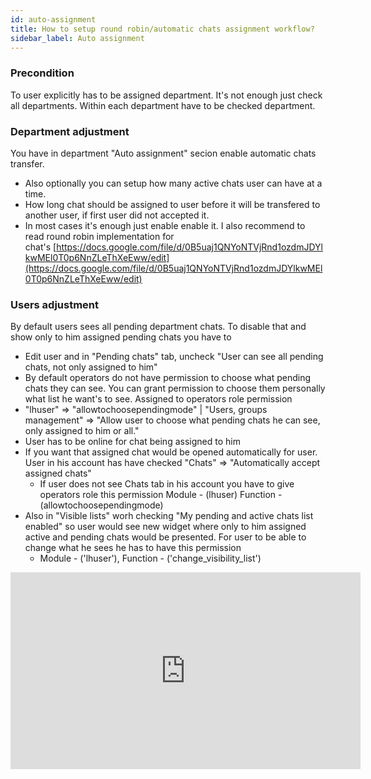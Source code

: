 ```yaml
---
id: auto-assignment
title: How to setup round robin/automatic chats assignment workflow?
sidebar_label: Auto assignment
---
```


### Precondition

To user explicitly has to be assigned department. It's not enough just check all departments. Within each department have to be checked department.

### Department adjustment

You have in department "Auto assignment" secion enable automatic chats transfer.

*   Also optionally you can setup how many active chats user can have at a time.
*   How long chat should be assigned to user before it will be transfered to another user, if first user did not accepted it.
*   In most cases it's enough just enable enable it. I also recommend to read round robin implementation for chat's [https://docs.google.com/file/d/0B5uaj1QNYoNTVjRnd1ozdmJDYlkwMEl0T0p6NnZLeThXeEww/edit](https://docs.google.com/file/d/0B5uaj1QNYoNTVjRnd1ozdmJDYlkwMEl0T0p6NnZLeThXeEww/edit)

### Users adjustment

By default users sees all pending department chats. To disable that and show only to him assigned pending chats you have to

*   Edit user and in "Pending chats" tab, uncheck "User can see all pending chats, not only assigned to him"
*   By default operators do not have permission to choose what pending chats they can see. You can grant permission to choose them personally what list he want's to see. Assigned to operators role permission
*   "lhuser" => "allowtochoosependingmode" | "Users, groups management" => "Allow user to choose what pending chats he can see, only assigned to him or all."
*   User has to be online for chat being assigned to him
*   If you want that assigned chat would be opened automatically for user. User in his account has have checked "Chats" => "Automatically accept assigned chats"
    *   If user does not see Chats tab in his account you have to give operators role this permission Module - (lhuser) Function - (allowtochoosependingmode)
*   Also in "Visible lists" worh checking "My pending and active chats list enabled" so user would see new widget where only to him assigned active and pending chats would be presented. For user to be able to change what he sees he has to have this permission
    *   Module - ('lhuser'), Function - ('change_visibility_list')

<iframe width="560" height="315" src="https://www.youtube.com/embed/4PTkaAs452A" frameborder="0" allow="accelerometer; autoplay; encrypted-media; gyroscope; picture-in-picture" allowfullscreen></iframe>